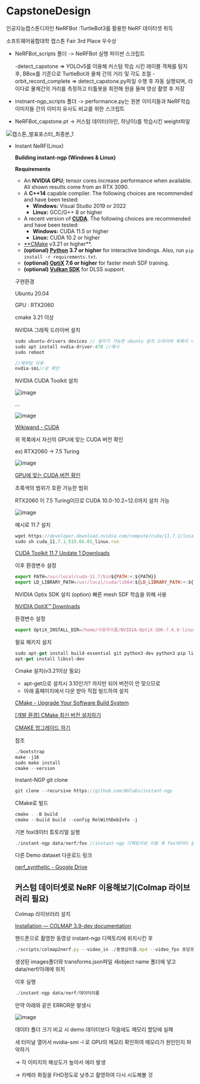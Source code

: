 # CapstoneDesign
인공지능캡스톤디자인 NeRFBot :TurtleBot3를 활용한 NeRF 데이터셋 취득

소프트웨어융합대학 캡스톤 Fair 3rd Place 우수상

* NeRFBot_scripts 폴더 -> NeRFBot 실행 파이썬 스크립트
  
    -detect_capstone => YOLOv5를 이용해 커스텀 학습 시킨 레이블 객체를 탐지 후, BBox를 기준으로 TurtleBot과 물체 간의 거리 및 각도 조절
    -orbit_record_complete => detect_capstone.py파일 수행 후 자동 실행되며, 라이다로 물체간의 거리를 측정하고 터틀봇을 회전해 원을 돌며 영상 촬영 후 저장
  
* instnant-ngp_scripts 폴더 -> performance.py는 원본 이미지들과 NeRF학습 이미지들 간의 이미지 유사도 비교를 위한 스크립트

* NeRFBot_capstone.pt -> 커스텀 데이터(아린, 하냥이)를 학습시킨 weight파일

![캡스톤_발표포스터_최종본_1](https://github.com/qkrwnsdn0427/CapstoneDesign/assets/129582433/878c6416-ca68-45b2-87ff-a3e7c1a562cd)




- Instant NeRF(Linux)
    
    **Building instant-ngp (Windows & Linux)**
    
    **Requirements**
    
    - An **NVIDIA GPU**; tensor cores increase performance when available. All shown results come from an RTX 3090.
    - A **C++14** capable compiler. The following choices are recommended and have been tested:
        - **Windows:** Visual Studio 2019 or 2022
        - **Linux:** GCC/G++ 8 or higher
    - A recent version of [**CUDA**](https://developer.nvidia.com/cuda-toolkit). The following choices are recommended and have been tested:
        - **Windows:** CUDA 11.5 or higher
        - **Linux:** CUDA 10.2 or higher
    - [**CMake](https://cmake.org/) v3.21 or higher**.
    - **(optional) [Python](https://www.python.org/) 3.7 or higher** for interactive bindings. Also, run `pip install -r requirements.txt`.
    - **(optional) [OptiX](https://developer.nvidia.com/optix) 7.6 or higher** for faster mesh SDF training.
    - **(optional) [Vulkan SDK](https://vulkan.lunarg.com/)** for DLSS support.
    
    구현환경
    
    Ubuntu 20.04
    
    GPU : RTX2060
    
    cmake 3.21 이상
    
    NVIDIA 그래픽 드라이버 설치
    
    ```jsx
    sudo ubuntu-drivers devices // 설치가 가능한 ubuntu 설치 드라이버 목록이 나옴
    sudo apt install nvdia-driver-470 //예시
    sudo reboot
    
    //재부팅 이후
    nvdia-smi//로 확인
    ```
    
    NVIDIA CUDA Toolkit 설치
    
   ![image](https://github.com/user-attachments/assets/46fbb9dc-6340-40f6-88f5-81502824ed01)

    
    …
    
   ![image](https://github.com/user-attachments/assets/b326a78d-60d6-464b-bdca-2b44039df18d)

    
    [Wikiwand - CUDA](https://www.wikiwand.com/en/CUDA#/GPUs_supported)
    
    위 목록에서 자신의 GPU에 맞는 CUDA 버전 확인
    
    ex) RTX2060 → 7.5 Turing

    ![image](https://github.com/user-attachments/assets/5beac76f-ad41-4f6a-8830-d85d45765ac3)



    
    [GPU에 맞는 CUDA 버전 확인](https://velog.io/@openjr/GPU에-맞는-CUDA-버전-확인)
    
    초록색의 범위가 호환 가능한 범위
    
    RTX2060 이 7.5 Turing이므로 CUDA 10.0-10.2~12.0까지 설치 가능
    
    ![image](https://github.com/user-attachments/assets/7000d431-d28f-403d-a88d-7d26a535b6be)
    
    예시로 11.7 설치 
    
    ```jsx
    wget https://developer.download.nvidia.com/compute/cuda/11.7.1/local_installers/cuda_11.7.1_515.65.01_linux.run
    sudo sh cuda_11.7.1_515.65.01_linux.run
    ```
    
    [CUDA Toolkit 11.7 Update 1 Downloads](https://developer.nvidia.com/cuda-11-7-1-download-archive?target_os=Linux&target_arch=x86_64&Distribution=Ubuntu&target_version=20.04&target_type=runfile_local)
    
    이후 환경변수 설정
    
    ```jsx
    export PATH=/usr/local/cuda-11.7/bin${PATH:+:${PATH}}
    export LD_LIBRARY_PATH=/usr/local/cuda/lib64:${LD_LIBRARY_PATH:+:${LD_LIBRARY_PATH}}
    ```
    
    NVIDIA Optix SDK 설치 (option) 빠른 mesh SDF 학습을 위해 사용
    
    [NVIDIA OptiX™ Downloads](https://developer.nvidia.com/designworks/optix/download)
    
    환경변수 설정
    
    ```jsx
    export OptiX_INSTALL_DIR=/home/사용자이름/NVIDIA-OptiX-SDK-7.6.0-linux-x86_64
    ```
    
    필요 패키지 설치
    
    ```jsx
    sudo apt-get install build-essential git python3-dev python3-pip libopenexr-dev libxi-dev libglfw3-dev libglew-dev libomp-dev libxinerama-dev libxcursor-dev
    apt-get install libssl-dev
    ```
    
    Cmake 설치(v3.21이상 필요)
    
    - apt-get으로 설치시 3.10인가? 까지만 되어 버전이 안 맞으므로
    - 아래 홈페이지에서 다운 받아 직접 빌드하여 설치
    
    [CMake - Upgrade Your Software Build System](https://cmake.org/)
    
    [[개발 환경] CMake 최신 버전 설치하기](https://growingdev.blog/entry/개발-환경-CMake-최신-버전-설치하기)
    
    [CMAKE 업그레이드 하기](https://kyubot.tistory.com/144)
    
    참조
    
    ```jsx
    ./bootstrap
    make -j16
    sudo make install
    cmake --version
    ```
    
    Instant-NGP git clone
    
    ```jsx
    git clone --recursive https://github.com/NVlabs/instant-ngp
    ```
    
    CMake로 빌드
    
    ```jsx
    cmake . -B build
    cmake --build build --config RelWithDebInfo -j
    ```
    
    기본 fox데이터 튜토리얼 실행
    
    ```jsx
    ./instant-ngp data/nerf/fox //instant-ngp 디렉토리로 이동 후 fox데이터 실행
    ```
    
    다른 Demo dataset 다운로드 링크
    
    [nerf_synthetic - Google Drive](https://drive.google.com/drive/folders/1JDdLGDruGNXWnM1eqY1FNL9PlStjaKWi)
    
    ## **커스텀 데이터셋로 NeRF 이용해보기(Colmap 라이브러리 필요)**
    
    Colmap 라이브러리 설치
    
    [Installation — COLMAP 3.9-dev documentation](https://colmap.github.io/install.html)
    
    핸드폰으로 촬영한 동영상 instant-ngp 디렉토리에 위치시킨 후
    
    ```jsx
    ./scripts/colmap2nerf.py --video_in ./동영상이름.mp4 --video_fps 초당프레임추출숫자ex)10 --run_colmap --aabb_scale 16
    ```
    
    생성된 images폴더와 transforms.json파일 새object name 폴더에 넣고 data/nerf/아래에 위치
    
    이후 실행
    
    ```jsx
    ./instant-ngp data/nerf/데이터이름
    ```
    
    만약 아래와 같은 ERROR문 발생시
    
    ![image](https://github.com/user-attachments/assets/55d768b5-8a5b-4025-8490-1a330e270b21)

    
    데이터 폴더 크기 비교 시 demo 데이터보다 작음에도 메모리 할당에 실패
    
    새 터미널 열어서 nvidia-smi -l 로 GPU의 메모리 확인하여 메모리가 원인인지 파악하기
    
    → 각 이미지의 해상도가 높아서 에러 발생
    
    → 카메라 화질을 FHD정도로 낮추고 촬영하여 다시 시도해볼 것
